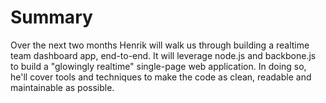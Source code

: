 # Summary

Over the next two months Henrik will walk us through building a realtime team dashboard app, end-to-end. It will leverage node.js and backbone.js to build a "glowingly realtime" single-page web application. In doing so, he'll cover tools and techniques to make the code as clean, readable and maintainable as possible.